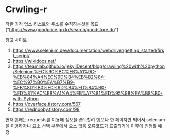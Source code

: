 # Crwling-r
착한 가격 업소 리스트와 주소를 수직하는것을 목표 ("https://www.goodprice.go.kr/search/goodstore.do")

참고 사이트
1. https://www.selenium.dev/documentation/webdriver/getting_started/first_script/
2. https://wikidocs.net/
3. https://teamlab.github.io/jekyllDecent/blog/crawling%20with%20python/Selenium%EC%9C%BC%EB%A1%9C-%EB%84%A4%EC%9D%B4%EB%B2%84-%EC%97%B0%EA%B7%B9-%EB%8D%B0%EC%9D%B4%ED%84%B0-%ED%81%AC%EB%A1%A4%EB%A7%81%ED%95%98%EA%B8%B0-with-Python
4. https://overface.tistory.com/567
5. https://rednooby.tistory.com/98

현재 본래는 requests를 이용해 정보을 습득할려 햇으나 한 페이지만 되어서 selenium을 이용하자니 요소 선택 부분에서 요소 없음 오류코드가 표출되기에 이후에 진행할 예정
